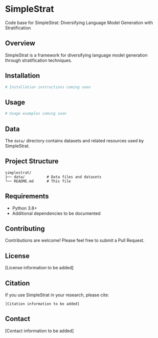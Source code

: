 # SimpleStrat

Code base for SimpleStrat: Diversifying Language Model Generation with Stratification

## Overview

SimpleStrat is a framework for diversifying language model generation through stratification techniques.

## Installation

```bash
# Installation instructions coming soon
```

## Usage

```bash
# Usage examples coming soon
```

## Data

The `data/` directory contains datasets and related resources used by SimpleStrat.

## Project Structure

```
simplestrat/
├── data/          # Data files and datasets
└── README.md      # This file
```

## Requirements

- Python 3.8+
- Additional dependencies to be documented

## Contributing

Contributions are welcome! Please feel free to submit a Pull Request.

## License

[License information to be added]

## Citation

If you use SimpleStrat in your research, please cite:

```
[Citation information to be added]
```

## Contact

[Contact information to be added]
